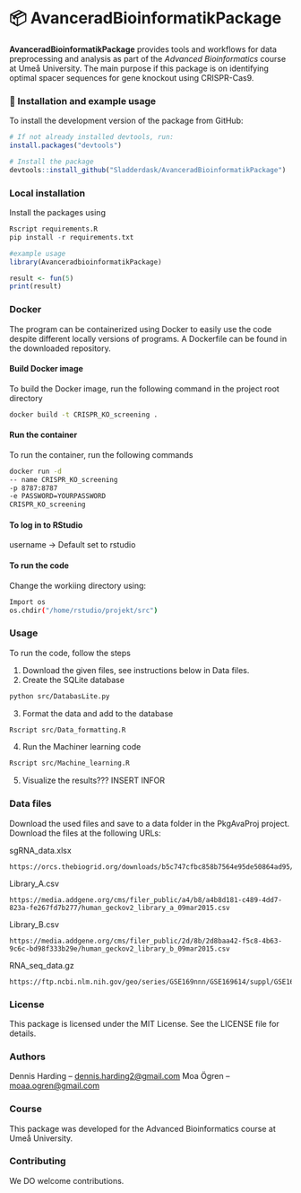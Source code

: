 # 📦 AvanceradBioinformatikPackage

**AvanceradBioinformatikPackage** 
provides tools and workflows for data preprocessing and analysis as 
part of the *Advanced Bioinformatics* course at Umeå University. 
The main purpose if this package is on identifying optimal spacer 
sequences for gene knockout using CRISPR-Cas9.

### 🚀 Installation and example usage

To install the development version of the package from GitHub:

```r
# If not already installed devtools, run:
install.packages("devtools") 

# Install the package
devtools::install_github("Sladderdask/AvanceradBioinformatikPackage")
```

### Local installation
Install the packages using
```r
Rscript requirements.R
pip install -r requirements.txt
```


```r
#example usage
library(AvanceradbioinformatikPackage)

result <- fun(5)
print(result)
```

### Docker
The program can be containerized using Docker to easily use the code 
despite different locally versions of programs. A Dockerfile can be 
found in the downloaded repository.

#### Build Docker image
To build the Docker image, run the following command in the project 
root directory

```bash
docker build -t CRISPR_KO_screening .
```

#### Run the container
To run the container, run the following commands
```bash
docker run -d 
-- name CRISPR_KO_screening
-p 8787:8787
-e PASSWORD=YOURPASSWORD
CRISPR_KO_screening
```

#### To log in to RStudio
username -> Default set to rstudio

#### To run the code
Change the workiing directory using:
```bash
Import os
os.chdir("/home/rstudio/projekt/src")
```

### Usage
To run the code, follow the steps
1. Download the given files, see instructions below in Data files.
2. Create the SQLite database
```bash
python src/DatabasLite.py
```
3. Format the data and add to the database
```bash
Rscript src/Data_formatting.R
```
4. Run the Machiner learning code
```bash
Rscript src/Machine_learning.R
```
5. Visualize the results???
INSERT INFOR



### Data files
Download the used files and save to a data folder in the PkgAvaProj project. Download the files at the following URLs:

sgRNA_data.xlsx

    https://orcs.thebiogrid.org/downloads/b5c747cfbc858b7564e95de50864ad95/b5c747cfbc858b7564e95de50864ad95.zip
Library_A.csv

    https://media.addgene.org/cms/filer_public/a4/b8/a4b8d181-c489-4dd7-823a-fe267fd7b277/human_geckov2_library_a_09mar2015.csv
Library_B.csv

    https://media.addgene.org/cms/filer_public/2d/8b/2d8baa42-f5c8-4b63-9c6c-bd98f333b29e/human_geckov2_library_b_09mar2015.csv
RNA_seq_data.gz

    https://ftp.ncbi.nlm.nih.gov/geo/series/GSE169nnn/GSE169614/suppl/GSE169614%5F52677%5Fstar.Homo%5Fsapiens.GRCh38.78.htseq.counts.tab.gz


### License
This package is licensed under the MIT License. 
See the LICENSE file for details.


### Authors
Dennis Harding – dennis.harding2@gmail.com
Moa Ögren – moaa.ogren@gmail.com

### Course
This package was developed for the Advanced Bioinformatics course at 
Umeå University.


### Contributing
We DO welcome contributions.
